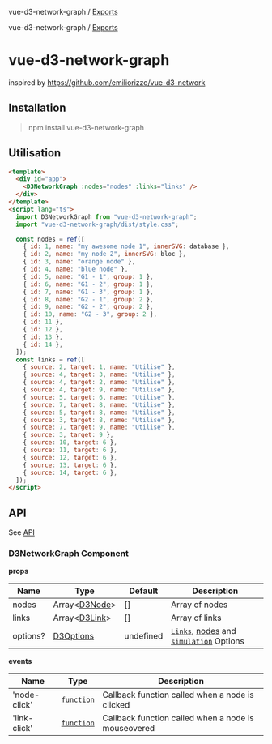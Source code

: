 vue-d3-network-graph / [Exports](modules.md)

vue-d3-network-graph / [Exports](docs/modules.md)

# vue-d3-network-graph

inspired by https://github.com/emiliorizzo/vue-d3-network

## Installation

> npm install vue-d3-network-graph

## Utilisation

```html
<template>
  <div id="app">
    <D3NetworkGraph :nodes="nodes" :links="links" />
  </div>
</template>
<script lang="ts">
  import D3NetworkGraph from "vue-d3-network-graph";
  import "vue-d3-network-graph/dist/style.css";

  const nodes = ref([
    { id: 1, name: "my awesome node 1", innerSVG: database },
    { id: 2, name: "my node 2", innerSVG: bloc },
    { id: 3, name: "orange node" },
    { id: 4, name: "blue node" },
    { id: 5, name: "G1 - 1", group: 1 },
    { id: 6, name: "G1 - 2", group: 1 },
    { id: 7, name: "G1 - 3", group: 1 },
    { id: 8, name: "G2 - 1", group: 2 },
    { id: 9, name: "G2 - 2", group: 2 },
    { id: 10, name: "G2 - 3", group: 2 },
    { id: 11 },
    { id: 12 },
    { id: 13 },
    { id: 14 },
  ]);
  const links = ref([
    { source: 2, target: 1, name: "Utilise" },
    { source: 4, target: 3, name: "Utilise" },
    { source: 4, target: 2, name: "Utilise" },
    { source: 4, target: 9, name: "Utilise" },
    { source: 5, target: 6, name: "Utilise" },
    { source: 7, target: 8, name: "Utilise" },
    { source: 5, target: 8, name: "Utilise" },
    { source: 3, target: 8, name: "Utilise" },
    { source: 7, target: 9, name: "Utilise" },
    { source: 3, target: 9 },
    { source: 10, target: 6 },
    { source: 11, target: 6 },
    { source: 12, target: 6 },
    { source: 13, target: 6 },
    { source: 14, target: 6 },
  ]);
</script>
```

## API

See [API](docs/modules.md)

### D3NetworkGraph Component

**props**

| Name     | Type                                       | Default   | Description                                                                                                                                      |
| -------- | ------------------------------------------ | --------- | ------------------------------------------------------------------------------------------------------------------------------------------------ |
| nodes    | Array<[D3Node](docs/interfaces/D3Node.md)> | []        | Array of nodes                                                                                                                                   |
| links    | Array<[D3Link](docs/interfaces/D3Link.md)> | []        | Array of links                                                                                                                                   |
| options? | [D3Options](docs/modules.md#d3options)     | undefined | [`Links`](docs/modules.md#d3linkoptions), [nodes](docs/modules.md#d3nodeoptions) and [`simulation`](docs/modules.md#d3simulationoptions) Options |

**events**

| Name         | Type                                             | Description                                         |
| ------------ | ------------------------------------------------ | --------------------------------------------------- |
| 'node-click' | [`function`](docs/modules.md#d3neworkgraphemits) | Callback function called when a node is clicked     |
| 'link-click' | [`function`](docs/modules.md#d3neworkgraphemits) | Callback function called when a node is mouseovered |
